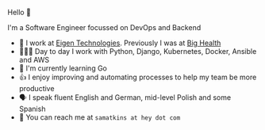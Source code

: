 Hello 👋

I'm a Software Engineer focussed on DevOps and Backend

* 🏢  I work at [Eigen Technologies](https://www.eigentech.com/). Previously I was at [Big Health](https://www.bighealth.com)
* 👨🏻‍💻  Day to day I work with Python, Django, Kubernetes, Docker, Ansible and AWS
* 🌱  I'm currently learning Go
* 👍  I enjoy improving and automating processes to help my team be more productive
* 🗣  I speak fluent English and German, mid-level Polish and some Spanish
* 📮  You can reach me at `samatkins at hey dot com`
